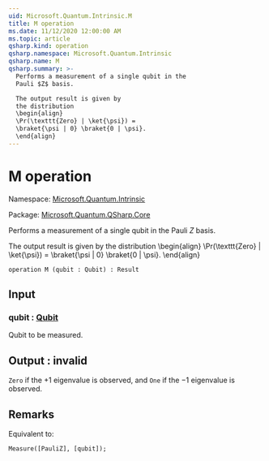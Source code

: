 ```yaml
---
uid: Microsoft.Quantum.Intrinsic.M
title: M operation
ms.date: 11/12/2020 12:00:00 AM
ms.topic: article
qsharp.kind: operation
qsharp.namespace: Microsoft.Quantum.Intrinsic
qsharp.name: M
qsharp.summary: >-
  Performs a measurement of a single qubit in the
  Pauli $Z$ basis.

  The output result is given by
  the distribution
  \begin{align}
  \Pr(\texttt{Zero} | \ket{\psi}) =
  \braket{\psi | 0} \braket{0 | \psi}.
  \end{align}
---
```


# M operation

Namespace: [Microsoft.Quantum.Intrinsic](xref:Microsoft.Quantum.Intrinsic)

Package: [Microsoft.Quantum.QSharp.Core](https://nuget.org/packages/Microsoft.Quantum.QSharp.Core)


Performs a measurement of a single qubit in thePauli $Z$ basis.The output result is given bythe distribution\begin{align}\Pr(\texttt{Zero} | \ket{\psi}) =\braket{\psi | 0} \braket{0 | \psi}.\end{align}

```qsharp
operation M (qubit : Qubit) : Result
```


## Input

### qubit : [Qubit](xref:microsoft.quantum.lang-ref.qubit)

Qubit to be measured.



## Output : __invalid<Result>__

`Zero` if the $+1$ eigenvalue is observed, and `One` ifthe $-1$ eigenvalue is observed.

## Remarks

Equivalent to:```qsharpMeasure([PauliZ], [qubit]);```